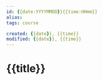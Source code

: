 ```yaml
---
id: {{date:YYYYMMDD}}{{time:HHmm}}
alias: 
tags: course

created: {{date}}, {{time}}
modified: {{date}}, {{time}}
---
```

# {{title}}

